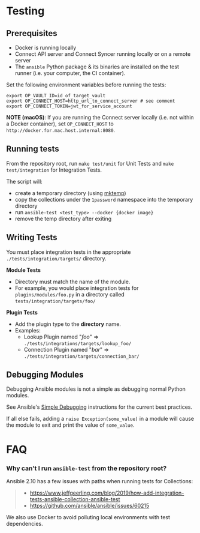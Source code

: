 # Testing

## Prerequisites
- Docker is running locally
- Connect API server and Connect Syncer running locally or on a remote server
- The `ansible` Python package & its binaries are installed on the test runner (i.e. your computer, the CI container). 

Set the following environment variables before running the tests:
```
export OP_VAULT_ID=id_of_target_vault
export OP_CONNECT_HOST=http_url_to_connect_server # see comment
export OP_CONNECT_TOKEN=jwt_for_service_account
```
**NOTE (macOS)**: If you are running the Connect server locally (i.e. not within a Docker container), set `OP_CONNECT_HOST` to `http://docker.for.mac.host.internal:8080`.

## Running tests

From the repository root, run `make test/unit` for Unit Tests and `make test/integration` for Integration Tests.

The script will:
- create a temporary directory (using [mktemp](https://linux.die.net/man/1/mktemp))
- copy the collections under the `1password` namespace into the temporary directory
- run `ansible-test <test_type> --docker {docker image}` 
- remove the temp directory after exiting


## Writing Tests

You must place integration tests in the appropriate `./tests/integration/targets/` directory. 

**Module Tests**
- Directory must match the name of the module.
- For example, you would place integration tests for `plugins/modules/foo.py` in a directory called `tests/integration/targets/foo/`


**Plugin Tests**
- Add the plugin type to the **directory** name.
- Examples: 
    - Lookup Plugin named "_foo_" => `./tests/integrations/targets/lookup_foo/` 
    - Connection Plugin named "_bar_" => `./tests/integration/targets/connection_bar/`

## Debugging Modules

Debugging Ansible modules is not a simple as debugging normal Python modules.

See Ansible's [Simple Debugging](https://docs.ansible.com/ansible/latest/dev_guide/debugging.html#simple-debugging) instructions for the current best practices.

If all else fails, adding a `raise Exception(some_value)` in a module will cause the module to exit and print the value of `some_value`.

# FAQ

### **Why can't I run `ansible-test` from the repository root?**

Ansible 2.10 has a few issues with paths when running tests for Collections:
> - https://www.jeffgeerling.com/blog/2019/how-add-integration-tests-ansible-collection-ansible-test
> - https://github.com/ansible/ansible/issues/60215

We also use Docker to avoid polluting local environments with test dependencies.